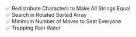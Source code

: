✅  Redistribute Characters to Make All Strings Equal
<br>
✅  Search in Rotated Sorted Array
<br>
✅  Minimum Number of Moves to Seat Everyone
<br>
✅  Trapping Rain Water